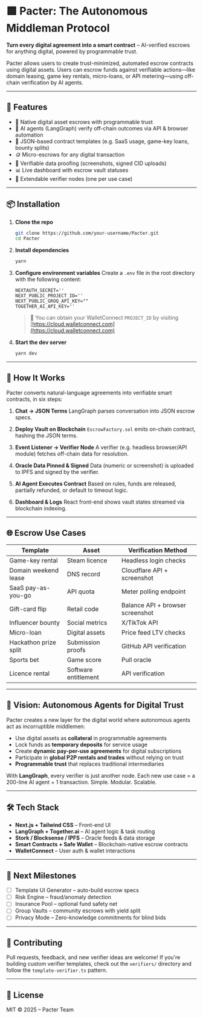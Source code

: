 
# 🟦 Pacter: The Autonomous Middleman Protocol

**Turn every digital agreement into a smart contract** – AI-verified escrows for anything digital, powered by programmable trust.

Pacter allows users to create trust-minimized, automated escrow contracts using digital assets. Users can escrow funds against verifiable actions—like domain leasing, game key rentals, micro-loans, or API metering—using off-chain verification by AI agents.

---

## 🚀 Features

- 🔐 Native digital asset escrows with programmable trust
- 🤖 AI agents (LangGraph) verify off-chain outcomes via API & browser automation
- 🧠 JSON-based contract templates (e.g. SaaS usage, game-key loans, bounty splits)
- 🪙 Micro-escrows for any digital transaction
- 📸 Verifiable data proofing (screenshots, signed CID uploads)
- 📊 Live dashboard with escrow vault statuses
- 🧩 Extendable verifier nodes (one per use case)

---

## 📦 Installation

1. **Clone the repo**
   ```bash
   git clone https://github.com/your-username/Pacter.git
   cd Pacter
   ```

2. **Install dependencies**
   ```bash
   yarn
   ```

3. **Configure environment variables**
   Create a `.env` file in the root directory with the following content:
   ```
   NEXTAUTH_SECRET=''
   NEXT_PUBLIC_PROJECT_ID=''
   NEXT_PUBLIC_GROQ_API_KEY=""
   TOGETHER_AI_API_KEY=''
   ```
   > 🧠 You can obtain your WalletConnect `PROJECT_ID` by visiting [https://cloud.walletconnect.com](https://cloud.walletconnect.com)

4. **Start the dev server**
   ```bash
   yarn dev
   ```

---

## 🧪 How It Works

Pacter converts natural-language agreements into verifiable smart contracts, in six steps:

1. **Chat → JSON Terms**
   LangGraph parses conversation into JSON escrow specs.

2. **Deploy Vault on Blockchain**
   `EscrowFactory.sol` emits on-chain contract, hashing the JSON terms.

3. **Event Listener → Verifier Node**
   A verifier (e.g. headless browser/API module) fetches off-chain data for resolution.

4. **Oracle Data Pinned & Signed**
   Data (numeric or screenshot) is uploaded to IPFS and signed by the verifier.

5. **AI Agent Executes Contract**
   Based on rules, funds are released, partially refunded, or default to timeout logic.

6. **Dashboard & Logs**
   React front-end shows vault states streamed via blockchain indexing.

---

## 🌐 Escrow Use Cases

| Template              | Asset                | Verification Method              |
| --------------------- | -------------------- | -------------------------------- |
| Game-key rental       | Steam licence        | Headless login checks            |
| Domain weekend lease  | DNS record           | Cloudflare API + screenshot      |
| SaaS pay-as-you-go    | API quota            | Meter polling endpoint           |
| Gift-card flip        | Retail code          | Balance API + browser screenshot |
| Influencer bounty     | Social metrics       | X/TikTok API                     |
| Micro-loan            | Digital assets       | Price feed LTV checks            |
| Hackathon prize split | Submission proofs    | GitHub API verification          |
| Sports bet            | Game score           | Pull oracle                      |
| Licence rental        | Software entitlement | API verification                 |

---

## 🔮 Vision: Autonomous Agents for Digital Trust

Pacter creates a new layer for the digital world where autonomous agents act as incorruptible middlemen:

* Use digital assets as **collateral** in programmable agreements
* Lock funds as **temporary deposits** for service usage
* Create **dynamic pay-per-use agreements** for digital subscriptions
* Participate in **global P2P rentals and trades** without relying on trust
* **Programmable trust** that replaces traditional intermediaries

With **LangGraph**, every verifier is just another node. Each new use case = a 200-line AI agent + 1 transaction. Simple. Modular. Scalable.

---

## 🛠️ Tech Stack

* **Next.js + Tailwind CSS** – Front-end UI
* **LangGraph + Together.ai** – AI agent logic & task routing
* **Stork / Blocksense / IPFS** – Oracle feeds & data storage
* **Smart Contracts + Safe Wallet** – Blockchain-native escrow contracts
* **WalletConnect** – User auth & wallet interactions

---

## 📅 Next Milestones

* [ ] Template UI Generator – auto-build escrow specs
* [ ] Risk Engine – fraud/anomaly detection
* [ ] Insurance Pool – optional fund safety net
* [ ] Group Vaults – community escrows with yield split
* [ ] Privacy Mode – Zero-knowledge commitments for blind bids

---

## 👥 Contributing

Pull requests, feedback, and new verifier ideas are welcome!
If you're building custom verifier templates, check out the `verifiers/` directory and follow the `template-verifier.ts` pattern.

---

## 📜 License

MIT © 2025 – Pacter Team
